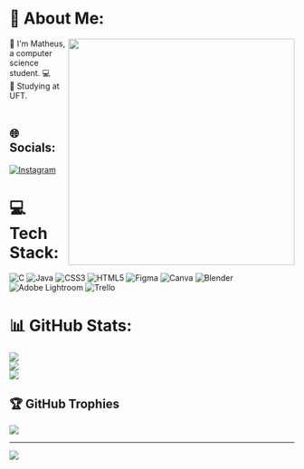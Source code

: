 # 💫 About Me:
<img align="right" width="400px" src="https://media.tenor.com/vOPwrfPETqoAAAAC/dazai-osamu.gif" />
👋 I'm Matheus, a computer science student. 💻<br>🧠 Studying at UFT.<br><br>


## 🌐 Socials:
[![Instagram](https://img.shields.io/badge/Instagram-%23E4405F.svg?logo=Instagram&logoColor=white)](https://instagram.com/matheusdreher_) 

# 💻 Tech Stack:
![C](https://img.shields.io/badge/c-%2300599C.svg?style=for-the-badge&logo=c&logoColor=white) ![Java](https://img.shields.io/badge/java-%23ED8B00.svg?style=for-the-badge&logo=java&logoColor=white) ![CSS3](https://img.shields.io/badge/css3-%231572B6.svg?style=for-the-badge&logo=css3&logoColor=white) ![HTML5](https://img.shields.io/badge/html5-%23E34F26.svg?style=for-the-badge&logo=html5&logoColor=white) 	![Figma](https://img.shields.io/badge/figma-%23F24E1E.svg?style=for-the-badge&logo=figma&logoColor=white) ![Canva](https://img.shields.io/badge/Canva-%2300C4CC.svg?style=for-the-badge&logo=Canva&logoColor=white) ![Blender](https://img.shields.io/badge/blender-%23F5792A.svg?style=for-the-badge&logo=blender&logoColor=white) ![Adobe Lightroom](https://img.shields.io/badge/Adobe%20Lightroom-31A8FF.svg?style=for-the-badge&logo=Adobe%20Lightroom&logoColor=white) ![Trello](https://img.shields.io/badge/Trello-%23026AA7.svg?style=for-the-badge&logo=Trello&logoColor=white)
# 📊 GitHub Stats:
![](https://github-readme-stats.vercel.app/api?username=MatheusDreher&theme=dark&hide_border=false&include_all_commits=false&count_private=false)<br/>
![](https://github-readme-streak-stats.herokuapp.com/?user=MatheusDreher&theme=dark&hide_border=false)<br/>
![](https://github-readme-stats.vercel.app/api/top-langs/?username=MatheusDreher&theme=dark&hide_border=false&include_all_commits=false&count_private=false&layout=compact)

## 🏆 GitHub Trophies
![](https://github-profile-trophy.vercel.app/?username=MatheusDreher&theme=discord&no-frame=false&no-bg=true&margin-w=4)

---
[![](https://visitcount.itsvg.in/api?id=MatheusDreher&icon=2&color=0)](https://visitcount.itsvg.in)

<!-- Proudly created with GPRM ( https://gprm.itsvg.in ) -->
